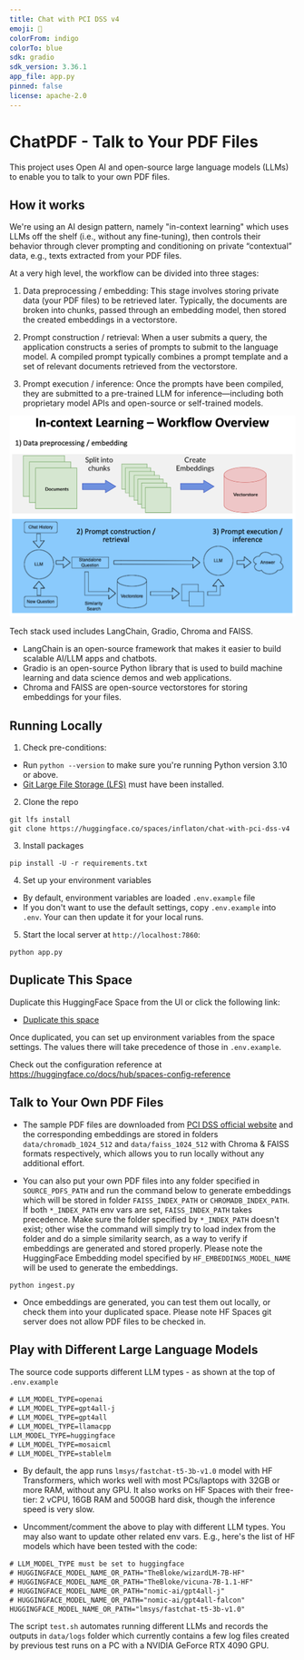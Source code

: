 ```yaml
---
title: Chat with PCI DSS v4
emoji: 👀
colorFrom: indigo
colorTo: blue
sdk: gradio
sdk_version: 3.36.1
app_file: app.py
pinned: false
license: apache-2.0
---
```


# ChatPDF - Talk to Your PDF Files 

This project uses Open AI and open-source large language models (LLMs) to enable you to talk to your own PDF files.

## How it works

We're using an AI design pattern, namely "in-context learning" which uses LLMs off the shelf (i.e., without any fine-tuning), then controls their behavior through clever prompting and conditioning on private “contextual” data, e.g., texts extracted from your PDF files.

At a very high level, the workflow can be divided into three stages:

1. Data preprocessing / embedding: This stage involves storing private data (your PDF files) to be retrieved later. Typically, the documents are broken into chunks, passed through an embedding model, then stored the created embeddings in a vectorstore.

2. Prompt construction / retrieval: When a user submits a query, the application constructs a series of prompts to submit to the language model. A compiled prompt typically combines a prompt template and a set of relevant documents retrieved from the vectorstore.

3. Prompt execution / inference: Once the prompts have been compiled, they are submitted to a pre-trained LLM for inference—including both proprietary model APIs and open-source or self-trained models.

![In-context Learning - Workflow Overview](./assets/Workflow-Overview.png)

Tech stack used includes LangChain, Gradio, Chroma and FAISS. 
- LangChain is an open-source framework that makes it easier to build scalable AI/LLM apps and chatbots. 
- Gradio is an open-source Python library that is used to build machine learning and data science demos and web applications.
- Chroma and FAISS are open-source vectorstores for storing embeddings for your files.

## Running Locally

1. Check pre-conditions:

- Run `python --version` to make sure you're running Python version 3.10 or above.
- [Git Large File Storage (LFS)](https://git-lfs.com/) must have been installed.

2. Clone the repo

```
git lfs install
git clone https://huggingface.co/spaces/inflaton/chat-with-pci-dss-v4
```


3. Install packages

```
pip install -U -r requirements.txt
```

4. Set up your environment variables

- By default, environment variables are loaded `.env.example` file
- If you don't want to use the default settings, copy `.env.example` into `.env`. Your can then update it for your local runs.


5. Start the local server at `http://localhost:7860`:

```
python app.py
```

## Duplicate This Space

Duplicate this HuggingFace Space from the UI or click the following link:

- [Duplicate this space](https://huggingface.co/spaces/inflaton/chat-with-pci-dss-v4?duplicate=true)

Once duplicated, you can set up environment variables from the space settings. The values there will take precedence of those in `.env.example`.

Check out the configuration reference at https://huggingface.co/docs/hub/spaces-config-reference

## Talk to Your Own PDF Files

- The sample PDF files are downloaded from [PCI DSS official website](https://www.pcisecuritystandards.org/document_library/?category=pcidss) and the corresponding embeddings are stored in folders `data/chromadb_1024_512` and `data/faiss_1024_512` with Chroma & FAISS formats respectively, which allows you to run locally without any additional effort.

- You can also put your own PDF files into any folder specified in `SOURCE_PDFS_PATH` and run the command below to generate embeddings which will be stored in folder `FAISS_INDEX_PATH` or `CHROMADB_INDEX_PATH`. If both `*_INDEX_PATH` env vars are set, `FAISS_INDEX_PATH` takes precedence. Make sure the folder specified by `*_INDEX_PATH` doesn't exist; other wise the command will simply try to load index from the folder and do a simple similarity search, as a way to verify if embeddings are generated and stored properly. Please note the HuggingFace Embedding model specified by `HF_EMBEDDINGS_MODEL_NAME` will be used to generate the embeddings.

```
python ingest.py
```

- Once embeddings are generated, you can test them out locally, or check them into your duplicated space. Please note HF Spaces git server does not allow PDF files to be checked in.

## Play with Different Large Language Models

The source code supports different LLM types - as shown at the top of `.env.example`

```
# LLM_MODEL_TYPE=openai
# LLM_MODEL_TYPE=gpt4all-j
# LLM_MODEL_TYPE=gpt4all
# LLM_MODEL_TYPE=llamacpp
LLM_MODEL_TYPE=huggingface
# LLM_MODEL_TYPE=mosaicml
# LLM_MODEL_TYPE=stablelm
```

- By default, the app runs `lmsys/fastchat-t5-3b-v1.0` model with HF Transformers, which works well with most PCs/laptops with 32GB or more RAM, without any GPU. It also works on HF Spaces with their free-tier: 2 vCPU, 16GB RAM and 500GB hard disk, though the inference speed is very slow.

- Uncomment/comment the above to play with different LLM types. You may also want to update other related env vars. E.g., here's the list of HF models which have been tested with the code:

```
# LLM_MODEL_TYPE must be set to huggingface
# HUGGINGFACE_MODEL_NAME_OR_PATH="TheBloke/wizardLM-7B-HF"
# HUGGINGFACE_MODEL_NAME_OR_PATH="TheBloke/vicuna-7B-1.1-HF"
# HUGGINGFACE_MODEL_NAME_OR_PATH="nomic-ai/gpt4all-j"
# HUGGINGFACE_MODEL_NAME_OR_PATH="nomic-ai/gpt4all-falcon"
HUGGINGFACE_MODEL_NAME_OR_PATH="lmsys/fastchat-t5-3b-v1.0"
```
The script `test.sh` automates running different LLMs and records the outputs in `data/logs` folder which currently contains a few log files created by previous test runs on a PC with a NVIDIA GeForce RTX 4090 GPU.
